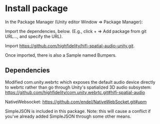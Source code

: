 # Install package

In the Package Manager (Unity editor Window => Package Manager):

Import the dependencies, below. (E.g., click + => Add package from git URL..., and specify the URL).

Import https://github.com/highfidelity/hifi-spatial-audio-unity.git.

Once imported, there is also a Sample named Bumpers.


## Dependencies
Modified com.unity.webrtc which exposes the default audio device directly to webrtc rather than go through Unity's spatialized 3D audio subsystem:
https://github.com/highfidelity/com.unity.webrtc.git#hifi-spatial-audio

NativeWebsocket:
https://github.com/endel/NativeWebSocket.git#upm

SimpleJSON is included in this package.  Note: this will cause a conflict if you've already added SimpleJSON through some other means.
